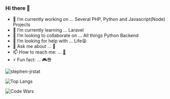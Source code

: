 ### Hi there 👋

<!--
**stephen-jr/stephen-jr** is a ✨ _special_ ✨ repository because its `README.md` (this file) appears on your GitHub profile.

Here are some ideas to get you started:

-->

- 🔭 I’m currently working on ... Several PHP, Python and Javascript(Node) Projects
- 🌱 I’m currently learning ... Laravel
- 👯 I’m looking to collaborate on ... All things Python Backend
- 🤔 I’m looking for help with ... Life😫
- 💬 Ask me about ... 🤔
- 📫 How to reach me: ... [📧](mailto:stephen24jnr@gmail.com)
- ⚡ Fun fact: ... 🎮😎

<!--### Github Stats -->

![stephen-jrstat](https://github-readme-stats.vercel.app/api?username=stephen-jr&include_all_commits=true&count_private=true&hide=prs,issues,stars&show_icons=true&theme=radical)

![Top Langs](https://github-readme-stats.vercel.app/api/top-langs/?username=stephen-jr&show_icons=true&theme=radical&layout=compact)

![Code Wars](https://www.codewars.com/users/stephen-jr/badges/large)
